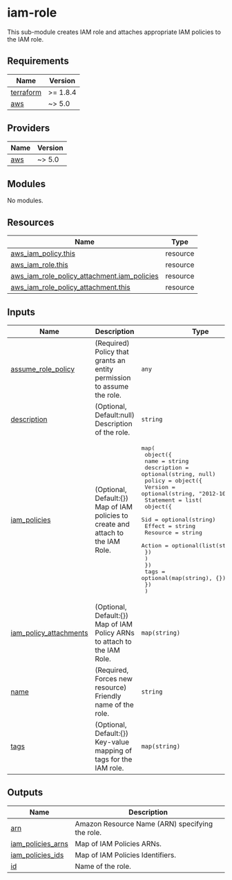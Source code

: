 <!-- BEGIN_TF_DOCS -->
# iam-role

This sub-module creates IAM role and attaches appropriate IAM policies to the IAM role.

## Requirements

| Name | Version |
|------|---------|
| <a name="requirement_terraform"></a> [terraform](#requirement\_terraform) | >= 1.8.4 |
| <a name="requirement_aws"></a> [aws](#requirement\_aws) | ~> 5.0 |

## Providers

| Name | Version |
|------|---------|
| <a name="provider_aws"></a> [aws](#provider\_aws) | ~> 5.0 |

## Modules

No modules.

## Resources

| Name | Type |
|------|------|
| [aws_iam_policy.this](https://registry.terraform.io/providers/hashicorp/aws/latest/docs/resources/iam_policy) | resource |
| [aws_iam_role.this](https://registry.terraform.io/providers/hashicorp/aws/latest/docs/resources/iam_role) | resource |
| [aws_iam_role_policy_attachment.iam_policies](https://registry.terraform.io/providers/hashicorp/aws/latest/docs/resources/iam_role_policy_attachment) | resource |
| [aws_iam_role_policy_attachment.this](https://registry.terraform.io/providers/hashicorp/aws/latest/docs/resources/iam_role_policy_attachment) | resource |

## Inputs

| Name | Description | Type | Default | Required |
|------|-------------|------|---------|:--------:|
| <a name="input_assume_role_policy"></a> [assume\_role\_policy](#input\_assume\_role\_policy) | (Required) Policy that grants an entity permission to assume the role. | `any` | n/a | yes |
| <a name="input_description"></a> [description](#input\_description) | (Optional, Default:null) Description of the role. | `string` | `null` | no |
| <a name="input_iam_policies"></a> [iam\_policies](#input\_iam\_policies) | (Optional, Default:{}) Map of IAM policies to create and attach to the IAM Role. | <pre>map(<br>    object({<br>      name        = string<br>      description = optional(string, null)<br>      policy = object({<br>        Version = optional(string, "2012-10-17")<br>        Statement = list(<br>          object({<br>            Sid      = optional(string)<br>            Effect   = string<br>            Resource = string<br>            Action   = optional(list(string), [])<br>          })<br>        )<br>      })<br>      tags = optional(map(string), {})<br>    })<br>  )</pre> | `{}` | no |
| <a name="input_iam_policy_attachments"></a> [iam\_policy\_attachments](#input\_iam\_policy\_attachments) | (Optional, Default:{}) Map of IAM Policy ARNs to attach to the IAM Role. | `map(string)` | `{}` | no |
| <a name="input_name"></a> [name](#input\_name) | (Required, Forces new resource) Friendly name of the role. | `string` | n/a | yes |
| <a name="input_tags"></a> [tags](#input\_tags) | (Optional, Default:{}) Key-value mapping of tags for the IAM role. | `map(string)` | `{}` | no |

## Outputs

| Name | Description |
|------|-------------|
| <a name="output_arn"></a> [arn](#output\_arn) | Amazon Resource Name (ARN) specifying the role. |
| <a name="output_iam_policies_arns"></a> [iam\_policies\_arns](#output\_iam\_policies\_arns) | Map of IAM Policies ARNs. |
| <a name="output_iam_policies_ids"></a> [iam\_policies\_ids](#output\_iam\_policies\_ids) | Map of IAM Policies Identifiers. |
| <a name="output_id"></a> [id](#output\_id) | Name of the role. |
<!-- END_TF_DOCS -->
